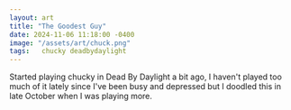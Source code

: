 ```yaml
---
layout: art
title: "The Goodest Guy"
date: 2024-11-06 11:18:00 -0400
image: "/assets/art/chuck.png"
tags:   chucky deadbydaylight
---
```


Started playing chucky in Dead By Daylight a bit ago, I haven't played too much of it lately since I've been busy and depressed but I doodled this in late October when I was playing more.